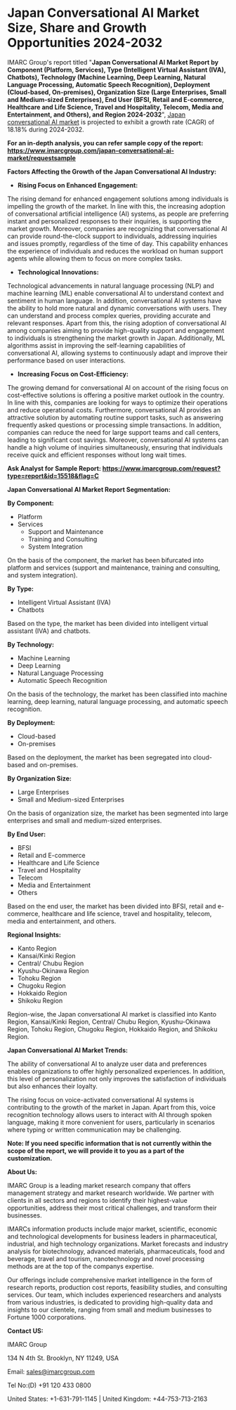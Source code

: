 ﻿# **Japan Conversational AI Market Size, Share and Growth Opportunities 2024-2032**
IMARC Group's report titled "**Japan Conversational AI Market Report by Component (Platform, Services), Type (Intelligent Virtual Assistant (IVA), Chatbots), Technology (Machine Learning, Deep Learning, Natural Language Processing, Automatic Speech Recognition), Deployment (Cloud-based, On-premises), Organization Size (Large Enterprises, Small and Medium-sized Enterprises), End User (BFSI, Retail and E-commerce, Healthcare and Life Science, Travel and Hospitality, Telecom, Media and Entertainment, and Others), and Region 2024-2032**", [Japan conversational AI market](https://www.imarcgroup.com/japan-conversational-ai-market) is projected to exhibit a growth rate (CAGR) of 18.18% during 2024-2032.

**For an in-depth analysis, you can refer sample copy of the report: <https://www.imarcgroup.com/japan-conversational-ai-market/requestsample>**

**Factors Affecting the Growth of the Japan Conversational AI Industry:**

- **Rising Focus on Enhanced Engagement:**

The rising demand for enhanced engagement solutions among individuals is impelling the growth of the market. In line with this, the increasing adoption of conversational artificial intelligence (AI) systems, as people are preferring instant and personalized responses to their inquiries, is supporting the market growth. Moreover, companies are recognizing that conversational AI can provide round-the-clock support to individuals, addressing inquiries and issues promptly, regardless of the time of day. This capability enhances the experience of individuals and reduces the workload on human support agents while allowing them to focus on more complex tasks.

- **Technological Innovations:**

Technological advancements in natural language processing (NLP) and machine learning (ML) enable conversational AI to understand context and sentiment in human language. In addition, conversational AI systems have the ability to hold more natural and dynamic conversations with users. They can understand and process complex queries, providing accurate and relevant responses. Apart from this, the rising adoption of conversational AI among companies aiming to provide high-quality support and engagement to individuals is strengthening the market growth in Japan. Additionally, ML algorithms assist in improving the self-learning capabilities of conversational AI, allowing systems to continuously adapt and improve their performance based on user interactions. 

- **Increasing Focus on Cost-Efficiency:**

The growing demand for conversational AI on account of the rising focus on cost-effective solutions is offering a positive market outlook in the country. In line with this, companies are looking for ways to optimize their operations and reduce operational costs. Furthermore, conversational AI provides an attractive solution by automating routine support tasks, such as answering frequently asked questions or processing simple transactions. In addition, companies can reduce the need for large support teams and call centers, leading to significant cost savings. Moreover, conversational AI systems can handle a high volume of inquiries simultaneously, ensuring that individuals receive quick and efficient responses without long wait times.

**Ask Analyst for Sample Report: <https://www.imarcgroup.com/request?type=report&id=15518&flag=C>**

**Japan Conversational AI Market Report Segmentation:**

**By Component:**

- Platform
- Services 
  - Support and Maintenance
  - Training and Consulting
  - System Integration

On the basis of the component, the market has been bifurcated into platform and services (support and maintenance, training and consulting, and system integration).

**By Type:**

- Intelligent Virtual Assistant (IVA)
- Chatbots

Based on the type, the market has been divided into intelligent virtual assistant (IVA) and chatbots.  

**By Technology:**

- Machine Learning
- Deep Learning
- Natural Language Processing
- Automatic Speech Recognition

On the basis of the technology, the market has been classified into machine learning, deep learning, natural language processing, and automatic speech recognition.

**By Deployment:**

- Cloud-based
- On-premises

Based on the deployment, the market has been segregated into cloud-based and on-premises.

**By Organization Size:**

- Large Enterprises
- Small and Medium-sized Enterprises

On the basis of organization size, the market has been segmented into large enterprises and small and medium-sized enterprises.

**By End User:**

- BFSI
- Retail and E-commerce
- Healthcare and Life Science
- Travel and Hospitality
- Telecom
- Media and Entertainment
- Others

Based on the end user, the market has been divided into BFSI, retail and e-commerce, healthcare and life science, travel and hospitality, telecom, media and entertainment, and others.

**Regional Insights:**

- Kanto Region
- Kansai/Kinki Region
- Central/ Chubu Region
- Kyushu-Okinawa Region
- Tohoku Region
- Chugoku Region
- Hokkaido Region
- Shikoku Region

Region-wise, the Japan conversational AI market is classified into Kanto Region, Kansai/Kinki Region, Central/ Chubu Region, Kyushu-Okinawa Region, Tohoku Region, Chugoku Region, Hokkaido Region, and Shikoku Region.  

**Japan Conversational AI Market Trends:**

The ability of conversational AI to analyze user data and preferences enables organizations to offer highly personalized experiences. In addition, this level of personalization not only improves the satisfaction of individuals but also enhances their loyalty.

The rising focus on voice-activated conversational AI systems is contributing to the growth of the market in Japan. Apart from this, voice recognition technology allows users to interact with AI through spoken language, making it more convenient for users, particularly in scenarios where typing or written communication may be challenging.

**Note: If you need specific information that is not currently within the scope of the report, we will provide it to you as a part of the customization.**

**About Us:**

IMARC Group is a leading market research company that offers management strategy and market research worldwide. We partner with clients in all sectors and regions to identify their highest-value opportunities, address their most critical challenges, and transform their businesses.

IMARCs information products include major market, scientific, economic and technological developments for business leaders in pharmaceutical, industrial, and high technology organizations. Market forecasts and industry analysis for biotechnology, advanced materials, pharmaceuticals, food and beverage, travel and tourism, nanotechnology and novel processing methods are at the top of the companys expertise.

Our offerings include comprehensive market intelligence in the form of research reports, production cost reports, feasibility studies, and consulting services. Our team, which includes experienced researchers and analysts from various industries, is dedicated to providing high-quality data and insights to our clientele, ranging from small and medium businesses to Fortune 1000 corporations.

**Contact US:**

IMARC Group

134 N 4th St. Brooklyn, NY 11249, USA

Email: sales@imarcgroup.com

Tel No:(D) +91 120 433 0800

United States: +1-631-791-1145 | United Kingdom: +44-753-713-2163

